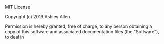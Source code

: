 MIT License

Copyright (c) 2019 Ashley Allen

Permission is hereby granted, free of charge, to any person obtaining a copy
of this software and associated documentation files (the "Software"), to deal
in